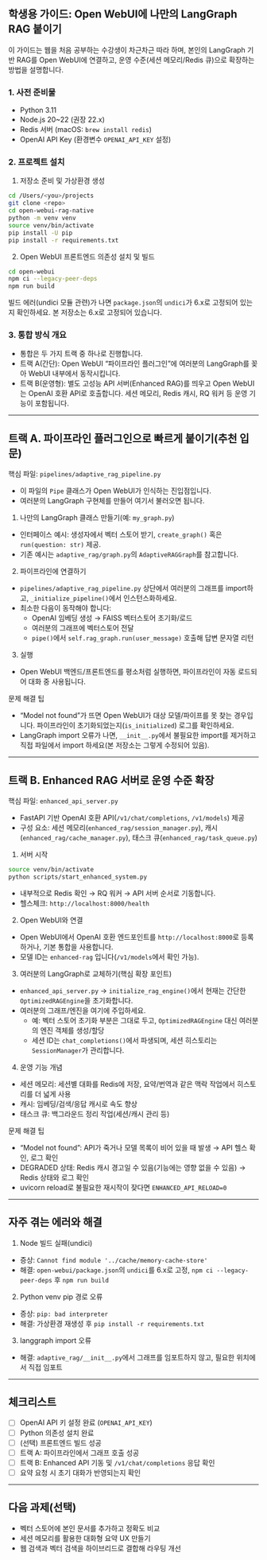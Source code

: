## 학생용 가이드: Open WebUI에 나만의 LangGraph RAG 붙이기

이 가이드는 웹을 처음 공부하는 수강생이 차근차근 따라 하며, 본인의 LangGraph 기반 RAG를 Open WebUI에 연결하고, 운영 수준(세션 메모리/Redis 큐)으로 확장하는 방법을 설명합니다.

### 1. 사전 준비물
- Python 3.11
- Node.js 20~22 (권장 22.x)
- Redis 서버 (macOS: `brew install redis`)
- OpenAI API Key (환경변수 `OPENAI_API_KEY` 설정)

### 2. 프로젝트 설치
1) 저장소 준비 및 가상환경 생성
```bash
cd /Users/<you>/projects
git clone <repo>
cd open-webui-rag-native
python -m venv venv
source venv/bin/activate
pip install -U pip
pip install -r requirements.txt
```

2) Open WebUI 프론트엔드 의존성 설치 및 빌드
```bash
cd open-webui
npm ci --legacy-peer-deps
npm run build
```
빌드 에러(undici 모듈 관련)가 나면 `package.json`의 `undici`가 6.x로 고정되어 있는지 확인하세요. 본 저장소는 6.x로 고정되어 있습니다.

### 3. 통합 방식 개요
- 통합은 두 가지 트랙 중 하나로 진행합니다.
- 트랙 A(간단): Open WebUI “파이프라인 플러그인”에 여러분의 LangGraph를 꽂아 WebUI 내부에서 동작시킵니다.
- 트랙 B(운영형): 별도 고성능 API 서버(Enhanced RAG)를 띄우고 Open WebUI는 OpenAI 호환 API로 호출합니다. 세션 메모리, Redis 캐시, RQ 워커 등 운영 기능이 포함됩니다.

---

## 트랙 A. 파이프라인 플러그인으로 빠르게 붙이기(추천 입문)

핵심 파일: `pipelines/adaptive_rag_pipeline.py`
- 이 파일의 `Pipe` 클래스가 Open WebUI가 인식하는 진입점입니다.
- 여러분의 LangGraph 구현체를 만들어 여기서 불러오면 됩니다.

1) 나만의 LangGraph 클래스 만들기(예: `my_graph.py`)
- 인터페이스 예시: 생성자에서 벡터 스토어 받기, `create_graph()` 혹은 `run(question: str)` 제공.
- 기존 예시는 `adaptive_rag/graph.py`의 `AdaptiveRAGGraph`를 참고합니다.

2) 파이프라인에 연결하기
- `pipelines/adaptive_rag_pipeline.py` 상단에서 여러분의 그래프를 import하고, `_initialize_pipeline()`에서 인스턴스화하세요.
- 최소한 다음이 동작해야 합니다:
  - OpenAI 임베딩 생성 → FAISS 벡터스토어 초기화/로드
  - 여러분의 그래프에 벡터스토어 전달
  - `pipe()`에서 `self.rag_graph.run(user_message)` 호출해 답변 문자열 리턴

3) 실행
- Open WebUI 백엔드/프론트엔드를 평소처럼 실행하면, 파이프라인이 자동 로드되어 대화 중 사용됩니다.

문제 해결 팁
- “Model not found”가 뜨면 Open WebUI가 대상 모델/파이프를 못 찾는 경우입니다. 파이프라인이 초기화되었는지(`is_initialized`) 로그를 확인하세요.
- LangGraph import 오류가 나면, `__init__.py`에서 불필요한 import를 제거하고 직접 파일에서 import 하세요(본 저장소는 그렇게 수정되어 있음).

---

## 트랙 B. Enhanced RAG 서버로 운영 수준 확장

핵심 파일: `enhanced_api_server.py`
- FastAPI 기반 OpenAI 호환 API(`/v1/chat/completions`, `/v1/models`) 제공
- 구성 요소: 세션 메모리(`enhanced_rag/session_manager.py`), 캐시(`enhanced_rag/cache_manager.py`), 태스크 큐(`enhanced_rag/task_queue.py`)

1) 서버 시작
```bash
source venv/bin/activate
python scripts/start_enhanced_system.py
```
- 내부적으로 Redis 확인 → RQ 워커 → API 서버 순서로 기동합니다.
- 헬스체크: `http://localhost:8000/health`

2) Open WebUI와 연결
- Open WebUI에서 OpenAI 호환 엔드포인트를 `http://localhost:8000`로 등록하거나, 기본 통합을 사용합니다.
- 모델 ID는 `enhanced-rag` 입니다(`/v1/models`에서 확인 가능).

3) 여러분의 LangGraph로 교체하기(핵심 확장 포인트)
- `enhanced_api_server.py` → `initialize_rag_engine()`에서 현재는 간단한 `OptimizedRAGEngine`을 초기화합니다.
- 여러분의 그래프/엔진을 여기에 주입하세요.
  - 예: 벡터 스토어 초기화 부분은 그대로 두고, `OptimizedRAGEngine` 대신 여러분의 엔진 객체를 생성/할당
  - 세션 ID는 `chat_completions()`에서 파생되며, 세션 히스토리는 `SessionManager`가 관리합니다.

4) 운영 기능 개념
- 세션 메모리: 세션별 대화를 Redis에 저장, 요약/번역과 같은 맥락 작업에서 히스토리를 더 넓게 사용
- 캐시: 임베딩/검색/응답 캐시로 속도 향상
- 태스크 큐: 백그라운드 정리 작업(세션/캐시 관리 등)

문제 해결 팁
- “Model not found”: API가 죽거나 모델 목록이 비어 있을 때 발생 → API 헬스 확인, 로그 확인
- DEGRADED 상태: Redis 캐시 경고일 수 있음(기능에는 영향 없을 수 있음) → Redis 상태와 로그 확인
- uvicorn reload로 불필요한 재시작이 잦다면 `ENHANCED_API_RELOAD=0`

---

## 자주 겪는 에러와 해결

1) Node 빌드 실패(undici)
- 증상: `Cannot find module '../cache/memory-cache-store'`
- 해결: `open-webui/package.json`의 `undici`를 6.x로 고정, `npm ci --legacy-peer-deps` 후 `npm run build`

2) Python venv pip 경로 오류
- 증상: `pip: bad interpreter`
- 해결: 가상환경 재생성 후 `pip install -r requirements.txt`

3) langgraph import 오류
- 해결: `adaptive_rag/__init__.py`에서 그래프를 임포트하지 않고, 필요한 위치에서 직접 임포트

---

## 체크리스트
- [ ] OpenAI API 키 설정 완료 (`OPENAI_API_KEY`)
- [ ] Python 의존성 설치 완료
- [ ] (선택) 프론트엔드 빌드 성공
- [ ] 트랙 A: 파이프라인에서 그래프 호출 성공
- [ ] 트랙 B: Enhanced API 기동 및 `/v1/chat/completions` 응답 확인
- [ ] 요약 요청 시 초기 대화가 반영되는지 확인

---

## 다음 과제(선택)
- 벡터 스토어에 본인 문서를 추가하고 정확도 비교
- 세션 메모리를 활용한 대화형 요약 UX 만들기
- 웹 검색과 벡터 검색을 하이브리드로 결합해 라우팅 개선


